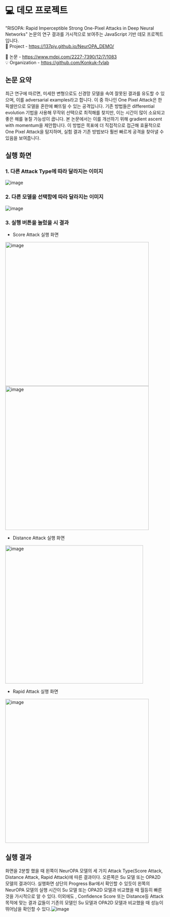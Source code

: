 # 💻 데모 프로젝트
"RISOPA: Rapid Imperceptible Strong One-Pixel Attacks in Deep Neural Networks" 
논문의 연구 결과를 가시적으로 보여주는 JavaScript 기반 데모 프로젝트입니다.  
📎 Project - https://137pjy.github.io/NeurOPA_DEMO/  



📜 논문 - https://www.mdpi.com/2227-7390/12/7/1083  
💡 Organization - https://github.com/Konkuk-fvlab


## 논문 요약
최근 연구에 따르면, 미세한 변형으로도 신경망 모델을 속여 잘못된 결과를 유도할 수 있으며, 이를 adversarial examples라고 합니다. 이 중 하나인 One Pixel Attack은 한 픽셀만으로 모델을 혼란에 빠뜨릴 수 있는 공격입니다. 기존 방법들은 differential evolution 기법을 사용해 무작위 선택으로 최적해를 찾지만, 이는 시간이 많이 소요되고 좋은 해를 놓칠 가능성이 큽니다. 본 논문에서는 이를 개선하기 위해 gradient ascent with momentum을 제안합니다. 이 방법은 목표에 더 직접적으로 접근해 효율적으로 One Pixel Attack을 탐지하며, 실험 결과 기존 방법보다 훨씬 빠르게 공격을 찾아낼 수 있음을 보여줍니다.


## 실행 화면 
### 1. 다른 Attack Type에 따라 달라지는 이미지
  ![image](https://github.com/user-attachments/assets/ea38d726-a9e3-4f4c-948a-99171cad54de)
### 2. 다른 모델을 선택함에 따라 달라지는 이미지
  ![image](https://github.com/user-attachments/assets/bb752ddf-8ad6-4668-b1ba-dd133df4caa9)
### 3. 실행 버튼을 눌렀을 시 결과
- Score Attack 실행 화면
 <img width="452" alt="image" src="https://github.com/user-attachments/assets/afe5efa7-ad92-44c8-866f-58135704319b">
 <img width="452" alt="image" src="https://github.com/user-attachments/assets/c9c2da4b-95af-4429-b6ad-0a9e00f2431b">
 
-	Distance Attack 실행 화면
  <img width="434" alt="image" src="https://github.com/user-attachments/assets/c47ee710-0518-44fc-8168-8eec3fa7a7fd">
 
-	Rapid Attack 실행 화면
 <img width="452" alt="image" src="https://github.com/user-attachments/assets/28b82068-120c-4064-95fa-b5687ebb1028">

## 실행 결과
화면을 2분할 했을 때 왼쪽이 NeurOPA 모델의 세 가지 Attack Type(Score Attack, Distance Attack, Rapid Attack)에 따른 결과이다. 오른쪽은 Su 모델 또는 OPA2D 모델의 결과이다. 실행화면 상단의 Progress Bar에서 확인할 수 있듯이 왼쪽의 NeurOPA 모델의 실행 시간이 Su 모델 또는 OPA2D 모델과 비교했을 때 월등히 빠른 것을 가시적으로 알 수 있다. 이외에도 , Confidence Score 또는 Distance등 Attack 목적에 맞는 결과 값들이 기존의 모델인 Su 모델과 OPA2D 모델과 비교했을 때 성능이 뛰어남을 확인할 수 있다.![image](https://github.com/user-attachments/assets/569921c0-116d-4b1d-af4e-e39267b691d2)

